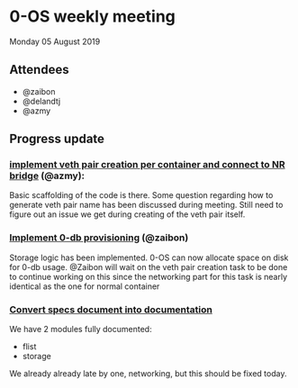 # 0-OS weekly meeting

Monday 05 August 2019

## Attendees

- @zaibon
- @delandtj
- @azmy


## Progress update

### [implement veth pair creation per container and connect to NR bridge](https://github.com/threefoldtech/zos/issues/147) (@azmy):

Basic scaffolding of the code is there. Some question regarding how to generate veth pair name has been discussed during meeting.
Still need to figure out an issue we get during creating of the veth pair itself.

### [Implement 0-db provisioning](https://github.com/threefoldtech/zos/issues/144) (@zaibon)

Storage logic has been implemented. 0-OS can now allocate space on disk for 0-db usage.
@Zaibon will wait on the veth pair creation task to be done to continue working on this since the networking
part for this task is nearly identical as the one for normal container

### [Convert specs document into documentation](https://github.com/threefoldtech/zos/issues/102)

We have 2 modules fully documented:

- flist
- storage

We already already late by one, networking, but this should be fixed today.
